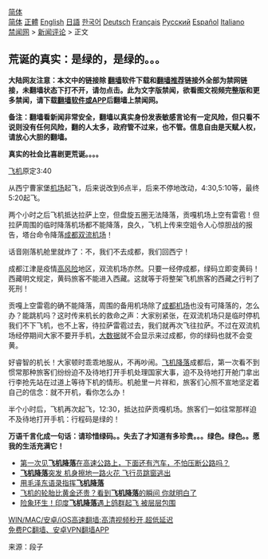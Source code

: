  <!-- 面包屑导航 --> <div class="breadcrumb"><!-- GTranslate: https://gtranslate.io/ -->  <div class="switcher notranslate">  <div class="selected">  <a href="#" onclick="return false;"> 简体</a>  </div>  <div class="option">  <a href="https://www.bannedbook.org" onclick="doGTranslate('zh-CN|zh-CN');jQuery('div.switcher div.selected a').html(jQuery(this).html());return false;" title="简体中文" class="nturl selected"> 简体</a>  <a href="https://www.bannedbook.org/zh-tw/" onclick="doGTranslate('zh-CN|zh-TW');jQuery('div.switcher div.selected a').html(jQuery(this).html());return false;" title="繁體中文" class="nturl"> 正體</a>  <a href="https://www.bannedbook.org/en/" onclick="doGTranslate('zh-CN|en');jQuery('div.switcher div.selected a').html(jQuery(this).html());return false;" title="English" class="nturl"> English</a>  <a href="https://www.bannedbook.org/ja/" onclick="doGTranslate('zh-CN|ja');jQuery('div.switcher div.selected a').html(jQuery(this).html());return false;" title="日本語" class="nturl"> 日語</a>  <a href="https://www.bannedbook.org/ko/" onclick="doGTranslate('zh-CN|ko');jQuery('div.switcher div.selected a').html(jQuery(this).html());return false;" title="한국어" class="nturl"> 한국어</a>  <a href="https://www.bannedbook.org/de/" onclick="doGTranslate('zh-CN|de');jQuery('div.switcher div.selected a').html(jQuery(this).html());return false;" title="Deutsch" class="nturl"> Deutsch</a>  <a href="https://www.bannedbook.org/fr/" onclick="doGTranslate('zh-CN|fr');jQuery('div.switcher div.selected a').html(jQuery(this).html());return false;" title="Français" class="nturl"> Français</a>  <a href="https://www.bannedbook.org/ru/" onclick="doGTranslate('zh-CN|ru');jQuery('div.switcher div.selected a').html(jQuery(this).html());return false;" title="Русский" class="nturl"> Русский</a>  <a href="https://www.bannedbook.org/es/" onclick="doGTranslate('zh-CN|es');jQuery('div.switcher div.selected a').html(jQuery(this).html());return false;" title="Español" class="nturl"> Español</a>  <a href="https://www.bannedbook.org/it/" onclick="doGTranslate('zh-CN|it');jQuery('div.switcher div.selected a').html(jQuery(this).html());return false;" title="Italiano" class="nturl"> Italiano</a>  </div>  </div>      <div class='breadcrumb-sub'><!-- Breadcrumb NavXT 6.3.0 --> <a href="https://www.bannedbook.org/" class="home">禁闻网</a> &gt; <a href="https://www.bannedbook.org/bnews/comments/" class="category">新闻评论</a> &gt; 正文</div></div><h2>荒诞的真实：是绿的，是绿的。。。</h2> <p class="notice"><b>大陆网友注意：本文中的链接除 <a href="https://github.com/bannedbook/fanqiang" >翻墙</a>软件下载和<a href="https://github.com/killgcd/justmysocks/blob/master/README.md">翻墙推荐</a>链接外全部为禁网链接，未翻墙状态下打不开，请勿点击。此为文字版禁闻，欲看图文视频完整版和更多禁闻，请下载<a href="https://github.com/bannedbook/fanqiang">翻墙软件或APP</a>后翻墙上禁闻网。</p><p>备注：翻墙看新闻非常安全，翻墙以真实身份发表敏感言论有一定风险，但只看不说则没有任何风险，翻的人太多，政府管不过来，也不管。信息自由是天赋人权，请放心大胆的翻墙。</b></p>  <div class="entry"> <p><strong>真实的社会比喜剧更荒诞。。。。</strong></p> <p><a href="https://www.bannedbook.org/bnews/tag/%e9%a3%9e%e6%9c%ba/" class="st_tag internal_tag" rel="tag" title="标签 飞机 下的日志">飞机</a>原定3:40</p> <p>从西宁曹家堡<a href="https://www.bannedbook.org/bnews/tag/%e6%9c%ba%e5%9c%ba/" class="st_tag internal_tag" rel="tag" title="标签 机场 下的日志">机场</a>起飞，后来说改到6点半，后来不停地改动，4:30,5:10等，最终5:20起飞。</p>  <p>两个小时之后飞机抵达拉萨上空，但盘旋五圈无法降落，贡嘎机场上空有雷雹！但拉萨周围的临时降落机场都不能降落，良久，飞机上传来空姐令人心惊胆战的报告，塔台命令降落<a href="https://www.bannedbook.org/bnews/tag/%e6%88%90%e9%83%bd/" class="st_tag internal_tag" rel="tag" title="标签 成都 下的日志">成都</a><a href="https://www.bannedbook.org/bnews/tag/%e5%8f%8c%e6%b5%81%e6%9c%ba%e5%9c%ba/" class="st_tag internal_tag" rel="tag" title="标签 双流机场 下的日志">双流机场</a>！</p> <p>话音刚落机舱里就炸了：不，我们不去成都，我们回西宁！</p> <p>成都江津是疫情<a href="https://www.bannedbook.org/bnews/tag/%E9%AB%98%E9%A3%8E%E9%99%A9/" class="st_tag internal_tag" rel="tag" title="标签 高风险 下的日志">高风险</a>地区，双流机场亦然。只要一经停成都，绿码立即变黄码！西藏明文规定，黄码旅客不能进入西藏。这就等于将整架飞机旅客的西藏之行判了死刑！</p>  <p>贡嘎上空雷雹的确不能降落，周围的备用机场除了<a href="https://www.bannedbook.org/bnews/tag/%E6%88%90%E9%83%BD%E6%9C%BA%E5%9C%BA/" class="st_tag internal_tag" rel="tag" title="标签 成都机场 下的日志">成都机场</a>也没有可降落的，怎么办？能跳机吗？这时传来机长的救命之声：大家别紧张，在双流机场只是临时停机我们不下飞机，也不上客，待拉萨雷雹过去，我们就再次飞往拉萨。不过在双流机场经停期间大家不要开手机，<a href="https://www.bannedbook.org/bnews/tag/%e5%a4%a7%e6%95%b0%e6%8d%ae/" class="st_tag internal_tag" rel="tag" title="标签 大数据 下的日志">大数据</a>就不会显示来过成都，你的绿码也就不会变黄。</p> <p>好睿智的机长！大家顿时乖乖地服从，不再吵闹。<a href="https://www.bannedbook.org/bnews/tag/%E9%A3%9E%E6%9C%BA%E9%99%8D%E8%90%BD/" class="st_tag internal_tag" rel="tag" title="标签 飞机降落 下的日志">飞机降落</a>成都后，第一次看不到惯常那种旅客们纷纷迫不及待地打开手机处理国家大事，迫不及待地打开舱门拿出行李抢先站在过道上等待下机的情形。机舱里一片祥和，旅客们心照不宣地坚定着自己的信念：就不开机，看你怎么办！</p> <p>半个小时后，飞机再次起飞，12:30，抵达拉萨贡嘎机场。旅客们一如往常那样迫不及待地打开手机：行程码是绿的！</p>  <p><strong>万语千言化成一句话：请珍惜绿码。。失去了才知道有多珍贵。。。绿色。绿色。。愿我的生活充满它！</strong></p> <ul class='op-related-articles' title='相关阅读'> <li><a href='https://www.bannedbook.org/bnews/funmedia/20200911/1394523.html' target='_blank'>第一次见<b>飞机降落</b>在高速公路上，下面还有汽车，不怕压断公路吗？</a></li> <li><a href='https://www.bannedbook.org/bnews/baitai/20200823/1384500.html' target='_blank'><b>飞机降落</b>突发 机身擦地一路火花 飞行员跳窗逃出</a></li> <li><a href='https://www.bannedbook.org/bnews/lifebaike/20191030/1215053.html' target='_blank'>用毛泽东语录指挥<b>飞机降落</b></a></li> <li><a href='https://www.bannedbook.org/bnews/funmedia/20190821/1178252.html' target='_blank'>飞机的轮胎比黄金还贵？看到<b>飞机降落</b>的瞬间 你就明白了</a></li> <li><a href='https://www.bannedbook.org/bnews/funmedia/20180628/963806.html' target='_blank'>险象环生！印度<b>飞机降落</b>遇上鸽群起飞 被层层包围</a></li> </ul> <p class="texttj"> <a href="https://github.com/bannedbook/fanqiang/wiki/V2ray%E6%9C%BA%E5%9C%BA" target="_blank">WIN/MAC/安卓/iOS高速翻墙:高清视频秒开,超低延迟</a><br/> <a href="https://github.com/bannedbook/fanqiang/wiki/%E7%A6%81%E9%97%BB%E7%BD%91%E5%AE%89%E5%8D%93%E7%BF%BB%E5%A2%99%E6%96%B0%E9%97%BBAPP" target="_blank">免费PC翻墙、安卓VPN翻墙APP</a></p><p> 来源：段子 </p> <a name='sharetosocial'></a>  <div style="margin-bottom:5px;padding-bottom:5px;clear:both"> <div id="archive-pix-1" class="banner-ads"> <!-- AuctionX Display platform tag START --> <div id="26318x728x90x621x_ADSLOT2" clicktrack="%%CLICK_URL_ESC%%"></div> <!-- AuctionX Display platform tag END --> </div> <div id="archive-pix-2" class="banner-ads"> <!-- AuctionX Display platform tag START --> <div id="26315x300x250x621x_ADSLOT2" clicktrack="%%CLICK_URL_ESC%%"></div> <!-- AuctionX Display platform tag END --> </div> </div>  <div id="archive-pix-1" class="banner-ads"> <!-- AuctionX Display platform tag START --> <div id="26318x728x90x621x_ADSLOT3" clicktrack="%%CLICK_URL_ESC%%"></div> <!-- AuctionX Display platform tag END --> </div> </div><!--END ENTRY--> 